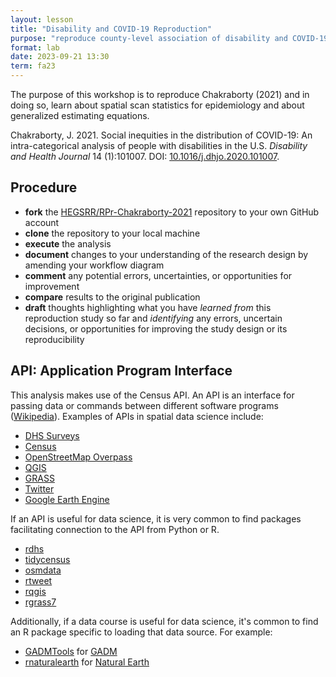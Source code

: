 ```yaml
---
layout: lesson
title: "Disability and COVID-19 Reproduction"
purpose: "reproduce county-level association of disability and COVID-19"
format: lab
date: 2023-09-21 13:30
term: fa23
---
```


The purpose of this workshop is to reproduce Chakraborty (2021) and in doing so, learn about spatial scan statistics for epidemiology and about generalized estimating equations.

Chakraborty, J. 2021. Social inequities in the distribution of COVID-19: An intra-categorical analysis of people with disabilities in the U.S. *Disability and Health Journal* 14 (1):101007. DOI: [10.1016/j.dhjo.2020.101007](https://doi.org/10.1016/j.dhjo.2020.101007).

## Procedure

- **fork** the [HEGSRR/RPr-Chakraborty-2021](https://github.com/HEGSRR/RPr-Chakraborty-2021) repository to your own GitHub account
- **clone** the repository to your local machine
- **execute** the analysis
- **document** changes to your understanding of the research design by amending your workflow diagram
- **comment** any potential errors, uncertainties, or opportunities for improvement
- **compare** results to the original publication
- **draft** thoughts highlighting what you have *learned from* this reproduction study so far and *identifying* any errors, uncertain decisions, or opportunities for improving the study design or its reproducibility

## API: Application Program Interface

This analysis makes use of the Census API.
An API is an interface for passing data or commands between different software programs ([Wikipedia](https://en.wikipedia.org/wiki/API)).
Examples of APIs in spatial data science include:

- [DHS Surveys](https://api.dhsprogram.com)
- [Census](https://www.census.gov/data/developers/data-sets.html)
- [OpenStreetMap Overpass](https://wiki.openstreetmap.org/wiki/Overpass_API)
- [QGIS](https://qgis.org/api/3.10/)
- [GRASS](https://grasswiki.osgeo.org/wiki/GRASS_GIS_APIs)
- [Twitter](https://developer.twitter.com/en/docs/twitter-api)
- [Google Earth Engine](https://r-spatial.github.io/rgee/)

If an API is useful for data science, it is very common to find packages facilitating connection to the API from Python or R.

- [rdhs](https://cran.r-project.org/package=rdhs)
- [tidycensus](https://cran.r-project.org/package=tidycensus)
- [osmdata](https://cran.r-project.org/web/packages/rgrass7/index.html)
- [rtweet](https://cran.rstudio.com/package=rtweet)
- [rqgis](https://github.com/r-spatial/RQGIS)
- [rgrass7](https://cran.r-project.org/web/packages/rgrass7/index.html)

Additionally, if a data course is useful for data science, it's common to find an R package specific to loading that data source. For example:

- [GADMTools](https://cran.r-project.org/package=GADMTools) for [GADM](https://gadm.org/)
- [rnaturalearth](https://cran.r-project.org/package=rnaturalearth) for [Natural Earth](https://www.naturalearthdata.com/)
